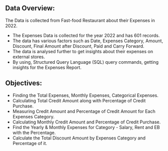## Data Overview:
The Data is collected from Fast-food Restaurant about their Expenses in 2022.
- The Expenses Data is collected for the year 2022 and has 601 records.
- The data has various factors such as Date, Expenses Category, Amount, Discount, Final Amount after Discount, Paid and Carry Forward.
- The data is analysed further to get insights about their expenses on external stores.
- By using, Structured Query Language (SQL) query commands, getting insights for the Expenses Report.

## Objectives:
- Finding the Total Expenses, Monthly Expenses, Categorical Expenses.
- Calculating Total Credit Amount along with Percentage of Credit Purchase.
- Measuring Credit Amount and Percentage of Credit Amount for Each Expenses Category.
- Calculating Monthly Credit Amount and Percentage of Credit Purchase.
- Find the Yearly & Monthly Expenses for Category - Salary, Rent and EB with the Percentage.
- Calculate the Total Discount Amount by Expenses Category and Percentage of it.
